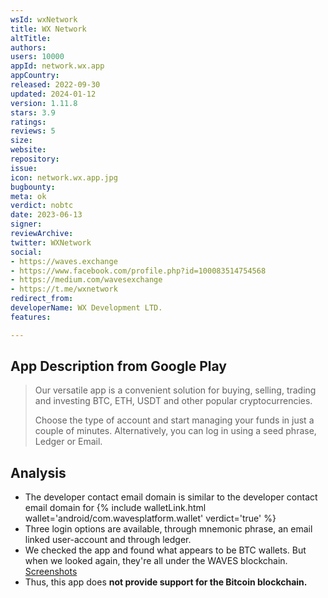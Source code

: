 ```yaml
---
wsId: wxNetwork
title: WX Network
altTitle: 
authors: 
users: 10000
appId: network.wx.app
appCountry: 
released: 2022-09-30
updated: 2024-01-12
version: 1.11.8
stars: 3.9
ratings: 
reviews: 5
size: 
website: 
repository: 
issue: 
icon: network.wx.app.jpg
bugbounty: 
meta: ok
verdict: nobtc
date: 2023-06-13
signer: 
reviewArchive: 
twitter: WXNetwork
social:
- https://waves.exchange
- https://www.facebook.com/profile.php?id=100083514754568
- https://medium.com/wavesexchange
- https://t.me/wxnetwork
redirect_from: 
developerName: WX Development LTD.
features: 

---
```


## App Description from Google Play 

> Our versatile app is a convenient solution for buying, selling, trading and investing BTC, ETH, USDT and other popular cryptocurrencies.
>
> Choose the type of account and start managing your funds in just a couple of minutes. Alternatively, you can log in using a seed phrase, Ledger or Email.

## Analysis 

- The developer contact email domain is similar to the developer contact email domain for {% include walletLink.html wallet='android/com.wavesplatform.wallet' verdict='true' %}
- Three login options are available, through mnemonic phrase, an email linked user-account and through ledger. 
- We checked the app and found what appears to be BTC wallets. But when we looked again, they're all under the WAVES blockchain. [Screenshots](https://twitter.com/BitcoinWalletz/status/1668527108392378369)
- Thus, this app does **not provide support for the Bitcoin blockchain.**




